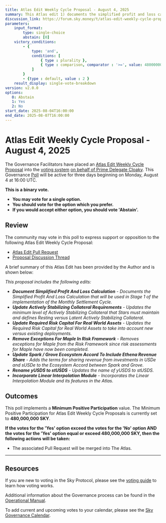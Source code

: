 ```yaml
---
title: Atlas Edit Weekly Cycle Proposal - August 4, 2025
summary: This Atlas edit 1) documents the simplified profit and loss calculation that will be used in Stage 1 of the implementation of the Monthly Settlement Cycle, 2) updates the minimum level of Actively Stabilizing Collateral that Stars must maintain and defines Resting versus Latent Actively Stabilizing Collateral, 3) updates the Required Risk Capital for Real World Assets to take into account new versus existing deployments, 4) removes exceptions for Maple from the Risk Framework since risk assessments for Maple have now been completed, 5) adds the terms for sharing revenue from investments in USDe and sUSDe to the Ecosystem Accord between Spark and Grove, 6) updates the name of yUSDS to stUSDS, 7) incorporates the Linear Interpolation Module and its features in the Atlas.
discussion_link: https://forum.sky.money/t/atlas-edit-weekly-cycle-proposal-week-of-2025-08-04/26957
parameters:
    input_format:
        type: single-choice
        abstain: [0]
    victory_conditions:
        - {
            type: 'and',
            conditions: [
                { type : plurality },
                { type : comparison, comparator : '>=', value: 480000000 }
            ]
        }
        - {type : default, value : 2 }
    result_display: single-vote-breakdown
version: v2.0.0
options:
   0: Abstain
   1: Yes
   2: No
start_date: 2025-08-04T16:00:00
end_date: 2025-08-07T16:00:00
---
```


# Atlas Edit Weekly Cycle Proposal - August 4, 2025

The Governance Facilitators have placed an [Atlas Edit Weekly Cycle Proposal](https://sky-atlas.powerhouse.io/A.1.10.2_Atlas_Edit_Weekly_Cycle/4a8ad9ad-5c5d-4994-9b46-f04c0e61ce59|0db30308) into the [voting system](https://vote.sky.money/polling) [on behalf of Prime Delegate Cloaky](http://forum.sky.money/t/atlas-edit-weekly-cycle-proposal-week-of-2025-08-04/26957/2). This Governance [Poll](https://sky-atlas.powerhouse.io/A.1.10.2_Atlas_Edit_Weekly_Cycle/4a8ad9ad-5c5d-4994-9b46-f04c0e61ce59|0db30308) will be active for three days beginning on Monday, August 4 at 16:00 UTC.

**This is a binary vote.**

- **You may vote for a single option.**
- **You should vote for the option which you prefer.**
- **If you would accept either option, you should vote 'Abstain'.**

## Review

The community may vote in this poll to express support or opposition to the following Atlas Edit Weekly Cycle Proposal:

- [Atlas Edit Pull Request](https://github.com/sky-ecosystem/next-gen-atlas/pull/38)
- [Proposal Discussion Thread](https://forum.sky.money/t/atlas-edit-weekly-cycle-proposal-week-of-2025-08-04/26957)

A brief summary of this Atlas Edit has been provided by the Author and is shown below:

_This proposal includes the following edits:_

- _**Document Simplified Profit And Loss Calculation** - Documents the Simplified Profit And Loss Calculation that will be used in Stage 1 of the implementation of the Monthly Settlement Cycle._
- _**Update Actively Stabilizing Collateral Requirements** - Updates the minimum level of Actively Stabilizing Collateral that Stars must maintain and defines Resting versus Latent Actively Stabilizing Collateral._
- _**Update Required Risk Capital For Real World Assets** - Updates the Required Risk Capital for Real World Assets to take into account new versus existing deployments._
- _**Remove Exceptions For Maple In Risk Framework** - Removes exceptions for Maple from the Risk Framework since risk assessments for Maple have now been completed._
- _**Update Spark / Grove Ecosystem Accord To Include Ethena Revenue Share** - Adds the terms for sharing revenue from investments in USDe and sUSDe to the Ecosystem Accord between Spark and Grove._
- _**Rename yUSDS to stUSDS** - Updates the name of yUSDS to stUSDS._
- _**Incorporate Linear Interpolation Module** - Incorporates the Linear Interpolation Module and its features in the Atlas._

## Outcomes

This poll implements a **Minimum Positive Participation** value. The Minimum Positive Participation for Atlas Edit Weekly Cycle Proposals is currently set to **480,000,000 SKY**.

**If the votes for the 'Yes' option exceed the votes for the 'No' option AND the votes for the 'Yes' option equal or exceed 480,000,000 SKY, then the following actions will be taken:**

- The associated Pull Request will be merged into The Atlas.

---

## Resources

If you are new to voting in the Sky Protocol, please see the [voting guide](https://manual.makerdao.com/governance/voting-in-makerdao/on-chain-governance) to learn how voting works.

Additional information about the Governance process can be found in the [Operational Manual](https://manual.makerdao.com).

To add current and upcoming votes to your calendar, please see the [Sky Governance Calendar](https://manual.makerdao.com/makerdao/calendars/governance-calendar).
